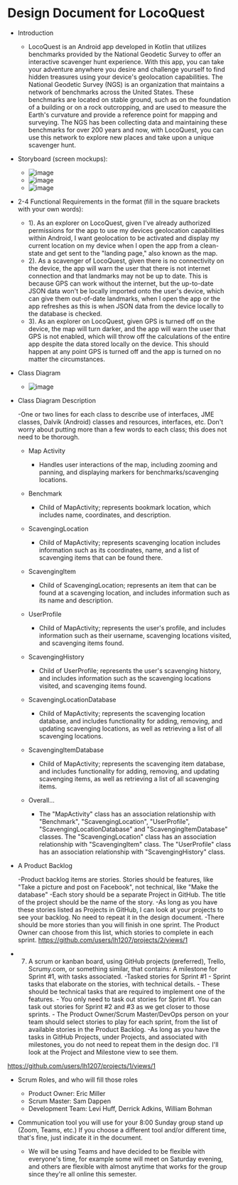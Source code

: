 # Design Document for LocoQuest

- Introduction
    - LocoQuest is an Android app developed in Kotlin that utilizes benchmarks provided by the National Geodetic Survey to offer an interactive scavenger hunt experience. With this app, you can take your adventure anywhere you desire and challenge yourself to find hidden treasures using your device's geolocation capabilities. The National Geodetic Survey (NGS) is an organization that maintains a network of benchmarks across the United States. These benchmarks are located on stable ground, such as on the foundation of a building or on a rock outcropping, and are used to measure the Earth's curvature and provide a reference point for mapping and surveying. The NGS has been collecting data and maintaining these benchmarks for over 200 years and now, with LocoQuest, you can use this network to explore new places and take upon a unique scavenger hunt.

- Storyboard (screen mockups):

    - ![image](https://github.com/lh1207/LocoQuest/blob/main/ScreenMockups/login_screen.png?raw=true)
    - ![image](https://github.com/lh1207/LocoQuest/blob/main/ScreenMockups/map_screen.png?raw=true)
    - ![image](https://github.com/lh1207/LocoQuest/blob/main/ScreenMockups/history_screen.png?raw=true)


- 2-4 Functional Requirements in the format (fill in the square brackets with your own words):
    - 1). As an explorer on LocoQuest, given I've already authorized permissions for the app to use my devices geolocation capabilities within Android, I want geolocation to be activated and display my current location on my device when I open the app from a clean-state and get sent to the "landing page," also known as the map.
    - 2). As a scavenger of LocoQuest, given there is no connectivity on the device, the app will warn the user that there is not internet connection and that landmarks may not be up to date. This is because GPS can work without the internet, but the up-to-date JSON data won't be locally imported onto the user's device, which can give them out-of-date landmarks, when I open the app or the app refreshes as this is when JSON data from the device locally to the database is checked.
    - 3). As an explorer on LocoQuest, given GPS is turned off on the device, the map will turn darker, and the app will warn the user that GPS is not enabled, which will throw off the calculations of the entire app despite the data stored locally on the device. This should happen at any point GPS is turned off and the app is turned on no matter the circumstances. 


- Class Diagram

    - ![image](https://user-images.githubusercontent.com/100445409/215296810-21949c79-ca17-41f0-8f75-0233242b2453.png)

- Class Diagram Description

    -One or two lines for each class to describe  use of interfaces, JME classes, Dalvik (Android) classes and resources, interfaces, etc.  Don't worry about putting more than a few words to each class; this does not need to be thorough.
    
    - Map Activity
        - Handles user interactions of the map, including zooming and panning, and displaying markers for benchmarks/scavenging locations.

    - Benchmark
        - Child of MapActivity; represents bookmark location, which includes name, coordinates, and description.

    - ScavengingLocation
        - Child of MapActivity;  represents scavenging location includes information such as its coordinates, name, and a list of scavenging items that can be found there.

    - ScavengingItem
        - Child of ScavengingLocation; represents an item that can be found at a scavenging location, and includes information such as its name and description.

    - UserProfile
        - Child of MapActivity; represents the user's profile, and includes information such as their username, scavenging locations visited, and scavenging items found.
        
    - ScavengingHistory
        - Child of UserProfile; represents the user's scavenging history, and includes information such as the scavenging locations visited, and scavenging items found.
       
    - ScavengingLocationDatabase
        - Child of MapActivity; represents the scavenging location database, and includes functionality for adding, removing, and updating scavenging locations, as well as retrieving a list of all scavenging locations.

    - ScavengingItemDatabase
        - Child of MapActivity; represents the scavenging item database, and includes functionality for adding, removing, and updating scavenging items, as well as retrieving a list of all scavenging items.

    - Overall...
        - The "MapActivity" class has an association relationship with "Benchmark", "ScavengingLocation", "UserProfile", "ScavengingLocationDatabase" and "ScavengingItemDatabase" classes. The "ScavengingLocation" class has an association relationship with "ScavengingItem" class. The "UserProfile" class has an association relationship with "ScavengingHistory" class.


- A Product Backlog

    -Product backlog items are stories.  Stories should be features, like "Take a picture and post on Facebook", not technical, like "Make the database"
        -Each story should be a separate Project in GitHub.  The title of the project should be the name of the story.
            -As long as you have these stories listed as Projects in GitHub, I can look at your projects to see your backlog.  No need to repeat it in the design document.
        -There should be more stories than you will finish in one sprint.  The Product Owner can choose from this list, which stories to complete in each sprint.
        https://github.com/users/lh1207/projects/2/views/1

- 7) A scrum or kanban board, using GitHub projects (preferred), Trello, Scrumy.com, or something similar, that contains:
A milestone for Sprint #1, with tasks associated.
        -Tasked stories for Sprint #1
            - Sprint tasks that elaborate on the stories, with technical details.
            - These should be technical tasks that are required to implement one of the features.
            - You only need to task out stories for Sprint #1.  You can task out stories for Sprint #2 and #3 as we get closer to those sprints.
                - The Product Owner/Scrum Master/DevOps person on your team should select stories to play for each sprint, from the list of available stories in the Product Backlog.
            -As long as you have the tasks in GitHub Projects, under Projects, and associated with milestones, you do not need to repeat them in the design doc.  I'll look at the Project and Milestone view to see them.

https://github.com/users/lh1207/projects/1/views/1

- Scrum Roles, and who will fill those roles
    - Product Owner: Eric Miller
    - Scrum Master: Sam Dappen
    - Development Team: Levi Huff, Derrick Adkins, William Bohman

- Communication tool you will use for your 8:00 Sunday group stand up (Zoom, Teams, etc.)  If you choose a different tool and/or different time, that's fine, just indicate it in the document.
    - We will be using Teams and have decided to be flexible with everyone's time, for example some will meet on Saturday evening, and others are flexible with almost anytime that works for the group since they're all online this semester.
